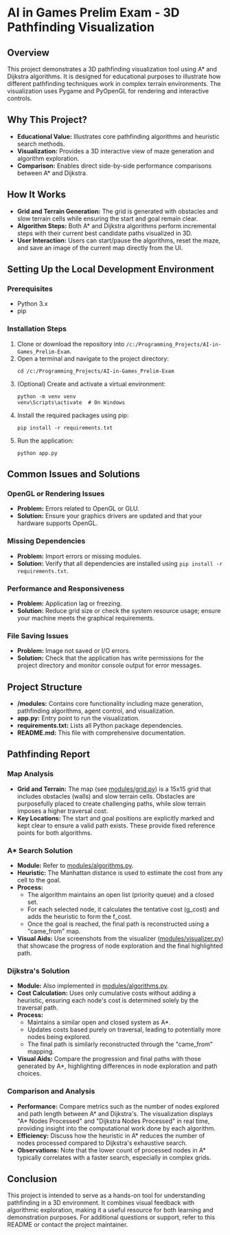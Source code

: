 # AI in Games Prelim Exam - 3D Pathfinding Visualization

## Overview
This project demonstrates a 3D pathfinding visualization tool using A* and Dijkstra algorithms. It is designed for educational purposes to illustrate how different pathfinding techniques work in complex terrain environments. The visualization uses Pygame and PyOpenGL for rendering and interactive controls.

## Why This Project?
- **Educational Value:** Illustrates core pathfinding algorithms and heuristic search methods.
- **Visualization:** Provides a 3D interactive view of maze generation and algorithm exploration.
- **Comparison:** Enables direct side-by-side performance comparisons between A* and Dijkstra.

## How It Works
- **Grid and Terrain Generation:** The grid is generated with obstacles and slow terrain cells while ensuring the start and goal remain clear.
- **Algorithm Steps:** Both A* and Dijkstra algorithms perform incremental steps with their current best candidate paths visualized in 3D.
- **User Interaction:** Users can start/pause the algorithms, reset the maze, and save an image of the current map directly from the UI.

## Setting Up the Local Development Environment
### Prerequisites
- Python 3.x
- pip

### Installation Steps
1. Clone or download the repository into `/c:/Programming_Projects/AI-in-Games_Prelim-Exam`.
2. Open a terminal and navigate to the project directory:
    ```
    cd /c:/Programming_Projects/AI-in-Games_Prelim-Exam
    ```
3. (Optional) Create and activate a virtual environment:
    ```
    python -m venv venv
    venv\Scripts\activate  # On Windows
    ```
4. Install the required packages using pip:
    ```
    pip install -r requirements.txt
    ```
5. Run the application:
    ```
    python app.py
    ```

## Common Issues and Solutions
### OpenGL or Rendering Issues
- **Problem:** Errors related to OpenGL or GLU.
- **Solution:** Ensure your graphics drivers are updated and that your hardware supports OpenGL.

### Missing Dependencies
- **Problem:** Import errors or missing modules.
- **Solution:** Verify that all dependencies are installed using `pip install -r requirements.txt`.

### Performance and Responsiveness
- **Problem:** Application lag or freezing.
- **Solution:** Reduce grid size or check the system resource usage; ensure your machine meets the graphical requirements.

### File Saving Issues
- **Problem:** Image not saved or I/O errors.
- **Solution:** Check that the application has write permissions for the project directory and monitor console output for error messages.

## Project Structure
- **/modules:** Contains core functionality including maze generation, pathfinding algorithms, agent control, and visualization.
- **app.py:** Entry point to run the visualization.
- **requirements.txt:** Lists all Python package dependencies.
- **README.md:** This file with comprehensive documentation.

## Pathfinding Report

### Map Analysis
- **Grid and Terrain:** The map (see [modules/grid.py](#file:grid.py)) is a 15x15 grid that includes obstacles (walls) and slow terrain cells. Obstacles are purposefully placed to create challenging paths, while slow terrain imposes a higher traversal cost.
- **Key Locations:** The start and goal positions are explicitly marked and kept clear to ensure a valid path exists. These provide fixed reference points for both algorithms.

### A* Search Solution
- **Module:** Refer to [modules/algorithms.py](#file:algorithms.py).
- **Heuristic:** The Manhattan distance is used to estimate the cost from any cell to the goal.
- **Process:** 
  - The algorithm maintains an open list (priority queue) and a closed set.
  - For each selected node, it calculates the tentative cost (g_cost) and adds the heuristic to form the f_cost.
  - Once the goal is reached, the final path is reconstructed using a "came_from" map.
- **Visual Aids:** Use screenshots from the visualizer ([modules/visualizer.py](#file:visualizer.py)) that showcase the progress of node exploration and the final highlighted path.

### Dijkstra's Solution
- **Module:** Also implemented in [modules/algorithms.py](#file:algorithms.py).
- **Cost Calculation:** Uses only cumulative costs without adding a heuristic, ensuring each node's cost is determined solely by the traversal path.
- **Process:**
  - Maintains a similar open and closed system as A*.
  - Updates costs based purely on traversal, leading to potentially more nodes being explored.
  - The final path is similarly reconstructed through the "came_from" mapping.
- **Visual Aids:** Compare the progression and final paths with those generated by A*, highlighting differences in node exploration and path choices.

### Comparison and Analysis
- **Performance:** Compare metrics such as the number of nodes explored and path length between A* and Dijkstra's. The visualization displays "A* Nodes Processed" and "Dijkstra Nodes Processed" in real time, providing insight into the computational work done by each algorithm.
- **Efficiency:** Discuss how the heuristic in A* reduces the number of nodes processed compared to Dijkstra's exhaustive search.
- **Observations:** Note that the lower count of processed nodes in A* typically correlates with a faster search, especially in complex grids.

## Conclusion
This project is intended to serve as a hands-on tool for understanding pathfinding in a 3D environment. It combines visual feedback with algorithmic exploration, making it a useful resource for both learning and demonstration purposes. For additional questions or support, refer to this README or contact the project maintainer.
